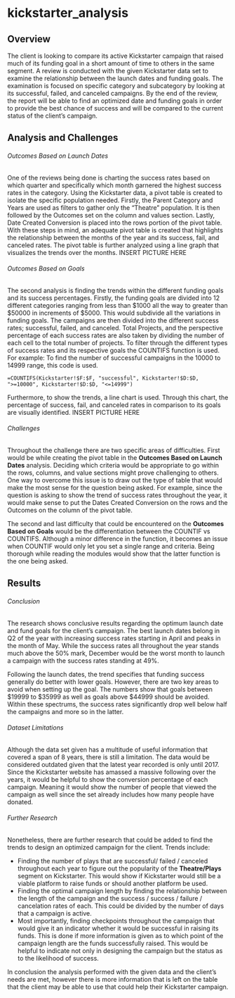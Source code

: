 # kickstarter_analysis

## Overview

The client is looking to compare its active Kickstarter campaign that raised much of its funding goal in a short amount of time to others in the same segment. A review is conducted with the given Kickstarter data set to examine the relationship between the launch dates and funding goals. The examination is focused on specific category and subcategory by looking at its successful, failed, and canceled campaigns. By the end of the review, the report will be able to find an optimized date and funding goals in order to provide the best chance of success and will be compared to the current status of the client’s campaign.



## Analysis and Challenges
###### Outcomes Based on Launch Dates
One of the reviews being done is charting the success rates based on which quarter and specifically which month garnered the highest success rates in the category. Using the Kickstarter data, a pivot table is created to isolate the specific population needed.  Firstly, the Parent Category and Years are used as filters to gather only the “Theatre” population. It is then followed by the Outcomes set on the column and values section. Lastly, Date Created Conversion is placed into the rows portion of the pivot table. With these steps in mind, an adequate pivot table is created that highlights the relationship between the months of the year and its success, fail, and canceled rates. The pivot table is further analyzed using a line graph that visualizes the trends over the months. 
INSERT PICTURE HERE


###### Outcomes Based on Goals
The second analysis is finding the trends within the different funding goals and its success percentages. Firstly, the funding goals are divided into 12 different categories ranging from less than $1000 all the way to greater than $50000 in increments of $5000. This would subdivide all the variations in funding goals. The campaigns are then divided into the different success rates; successful, failed, and canceled. Total Projects, and the perspective percentage of each success rates are also taken by dividing the number of each cell to the total number of projects. To filter through the different types of success rates and its respective goals the COUNTIFS function is used. For example:
To find the number of successful campaigns in the 10000 to 14999 range, this code is used.
```
=COUNTIFS(Kickstarter!$F:$F, "successful", Kickstarter!$D:$D, ">=10000", Kickstarter!$D:$D, "<=14999")
```
Furthermore, to show the trends, a line chart is used. Through this chart, the percentage of success, fail, and canceled rates in comparison to its goals are visually identified. 
INSERT PICTURE HERE


###### Challenges
Throughout the challenge there are two specific areas of difficulties. First would be while creating the pivot table in the **Outcomes Based on Launch Dates** analysis. Deciding which criteria would be appropriate to go within the rows, columns, and value sections might prove challenging to others. One way to overcome this issue is to draw out the type of table that would make the most sense for the question being asked. For example, since the question is asking to show the trend of success rates throughout the year, it would make sense to put the Dates Created Conversion on the rows and the Outcomes on the column of the pivot table. 

The second and last difficulty that could be encountered on the **Outcomes Based on Goals** would be the differentiation between the COUNTIF vs COUNTIFS. Although a minor difference in the function, it becomes an issue when COUNTIF would only let you set a single range and criteria. Being thorough while reading the modules would show that the latter function is the one being asked. 



## Results
###### Conclusion
The research shows conclusive results regarding the optimum launch date and fund goals for the client’s campaign. The best launch dates belong in Q2 of the year with increasing success rates starting in April and peaks in the month of May. While the success rates all throughout the year stands much above the 50% mark, December would be the worst month to launch a campaign with the success rates standing at 49%.  

Following the launch dates, the trend specifies that funding success generally do better with lower goals. However, there are two key areas to avoid when setting up the goal. The numbers show that goals between $19999 to $35999 as well as goals above $44999 should be avoided.  Within these spectrums, the success rates significantly drop well below half the campaigns and more so in the latter.

###### Dataset Limitations
Although the data set given has a multitude of useful information that covered a span of 8 years, there is still a limitation. The data would be considered outdated given that the latest year recorded is only until 2017. Since the Kickstarter website has amassed a massive following over the years, it would be helpful to show the conversion percentage of each campaign. Meaning it would show the number of people that viewed the campaign as well since the set already includes how many people have donated.

###### Further Research
Nonetheless, there are further research that could be added to find the trends to design an optimized campaign for the client. Trends include:

- Finding the number of plays that are successful/ failed / canceled throughout each year to figure out the popularity of the **Theatre/Plays**    segment on Kickstarter. This would show if Kickstarter would still be a viable platform to raise funds or should another platform be used.
- Finding the optimal campaign length by finding the relationship between the length of the campaign and the success / success / failure / cancelation rates of each. This could be divided by the number of days that a campaign is active. 
- Most importantly, finding checkpoints throughout the campaign that would give it an indicator whether it would be successful in raising its funds. This is done if more information is given as to which point of the campaign length are the funds successfully raised. This would be helpful to indicate not only in designing the campaign but the status as to the likelihood of success. 
  
In conclusion the analysis performed with the given data and the client’s needs are met, however there is more information that is left on the table that the client may be able to use that could help their Kickstarter campaign.  
